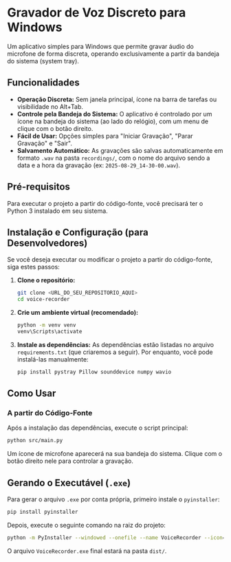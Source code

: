 # Gravador de Voz Discreto para Windows

Um aplicativo simples para Windows que permite gravar áudio do microfone de forma discreta, operando exclusivamente a partir da bandeja do sistema (system tray).

## Funcionalidades

- **Operação Discreta:** Sem janela principal, ícone na barra de tarefas ou visibilidade no Alt+Tab.
- **Controle pela Bandeja do Sistema:** O aplicativo é controlado por um ícone na bandeja do sistema (ao lado do relógio), com um menu de clique com o botão direito.
- **Fácil de Usar:** Opções simples para "Iniciar Gravação", "Parar Gravação" e "Sair".
- **Salvamento Automático:** As gravações são salvas automaticamente em formato `.wav` na pasta `recordings/`, com o nome do arquivo sendo a data e a hora da gravação (ex: `2025-08-29_14-30-00.wav`).

## Pré-requisitos

Para executar o projeto a partir do código-fonte, você precisará ter o Python 3 instalado em seu sistema.

## Instalação e Configuração (para Desenvolvedores)

Se você deseja executar ou modificar o projeto a partir do código-fonte, siga estes passos:

1.  **Clone o repositório:**
    ```bash
    git clone <URL_DO_SEU_REPOSITORIO_AQUI>
    cd voice-recorder
    ```

2.  **Crie um ambiente virtual (recomendado):**
    ```bash
    python -m venv venv
    venv\Scripts\activate
    ```

3.  **Instale as dependências:**
    As dependências estão listadas no arquivo `requirements.txt` (que criaremos a seguir). Por enquanto, você pode instalá-las manualmente:
    ```bash
    pip install pystray Pillow sounddevice numpy wavio
    ```

## Como Usar

### A partir do Código-Fonte

Após a instalação das dependências, execute o script principal:

```bash
python src/main.py
```

Um ícone de microfone aparecerá na sua bandeja do sistema. Clique com o botão direito nele para controlar a gravação.

## Gerando o Executável (`.exe`)

Para gerar o arquivo `.exe` por conta própria, primeiro instale o `pyinstaller`:

```bash
pip install pyinstaller
```

Depois, execute o seguinte comando na raiz do projeto:

```bash
python -m PyInstaller --windowed --onefile --name VoiceRecorder --icon="assets/icon.ico" src/main.py
```

O arquivo `VoiceRecorder.exe` final estará na pasta `dist/`.
